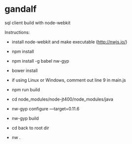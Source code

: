 gandalf
=======

sql client build with node-webkit

Instructions:

- install node-webkit and make executable (http://nwjs.io/)

- npm install

- npm install -g babel nw-gyp

- bower install

- if using Linux or Windows, comment out line 9 in main.js

- npm run build

- cd node_modules/node-jt400/node_modules/java

- nw-gyp configure —target=0.11.6

- nw-gyp build

- cd back to root dir

- nw .
